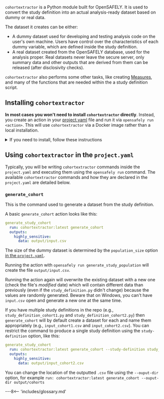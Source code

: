 
`cohortextractor` is a Python module built for OpenSAFELY. 
It is used to convert the study definition into an actual analysis-ready dataset based on dummy or real data.

The dataset it creates can be either:

* A dummy dataset used for developing and testing analysis code on the user's own machine. 
  Users have control over the characteristics of each dummy variable, which are defined inside the study definition.
* A real dataset created from the OpenSAFELY database, used for the analysis proper.
  Real datasets never leave the secure server, only summary data and other outputs that are derived from them can be released (after disclosivity checks).

`cohortextractor` also performs some other tasks, like creating [Measures](measures.md), and many of the functions that are needed within the a study definition script.


## Installing `cohortextractor`

**In most cases you won't need to install `cohortextractor` directly**. 
Instead, you create an action in your [project.yaml](pipelines.md#project-yaml-format) file and run it via `opensafely run <action>`. 
This will use `cohortextractor` via a Docker image rather than a local installation.

<details>
  <summary>If you need to install, follow these instructions</summary>


Go to the Anaconda prompt and submit the following command (or use another method to install the module if you know how):

```
pip install opensafely-cohort-extractor
```

To check this has installed successfully, submit `cohortextractor --version`.

## Updating `cohortextractor`
If you need to install a new version, update with:

```
pip install --upgrade opensafely-cohort-extractor
```

</details>


## Using `cohortextractor` in the `project.yaml`

Typically, you will be writing `cohortextractor` commands inside the `project.yaml` and executing them using the `opensafely run` command. 
The available `cohortextractor` commands and how they are declared in the `project.yaml` are detailed below.


### `generate_cohort`
This is the command used to generate a dataset from the study definition.

A basic `generate_cohort` action looks like this:

```yaml
generate_study_cohort
  run: cohortextractor:latest generate_cohort
  outputs:
    highly_sensitive:
      data: output/input.csv
```

The size of the dummy dataset is determined by the `population_size` option [in the `project.yaml`](pipelines.md#project-yaml-format). 

Running the action with `opensafely run generate_study_population` will create the file `output/input.csv`.

Running the action again will overwrite the existing dataset with a new one (check the file's _modified_ date) which will contain different data than previously (even if the `study_definition.py` didn't change) because the values are randomly generated.
Beware that on Windows, you can't have `input.csv` open and generate a new one at the same time.

If you have multiple study definitions in the repo (e.g., `study_definition_cohort1.py` and `study_definition_cohort2.py`) then `generate_cohort` will by default create a dataset for each and name them appropriately (e.g., `input_cohort1.csv` and `input_cohort2.csv`).
You can restrict the command to produce a single study definition using the `study-definition` option, like this:


```yaml
generate_study_cohort
  run: cohortextractor:latest generate_cohort --study-definition study_definition_cohort2
  outputs:
    highly_sensitive:
      data: output/input_cohort2.csv
```

You can change the location of the outputted `.csv` file using the `--ouput-dir` option, for example `run: cohortextractor:latest generate_cohort --ouput-dir output/cohorts`


---8<-- 'includes/glossary.md'
